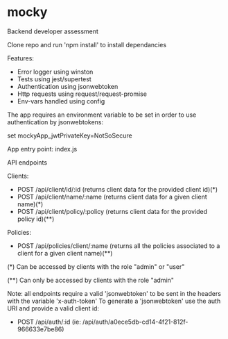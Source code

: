 # mocky
Backend developer assessment

Clone repo and run 'npm install' to install dependancies

Features:
- Error logger using winston
- Tests using jest/supertest
- Authentication using jsonwebtoken
- Http requests using request/request-promise
- Env-vars handled using config

The app requires an environment variable to be set in order to use authentication by jsonwebtokens:

set mockyApp_jwtPrivateKey=NotSoSecure

App entry point: index.js

API endpoints


Clients:
- POST /api/client/id/:id (returns client data for the provided client id)(*)
- POST /api/client/name/:name (returns client data for a given client name)(*)
- POST /api/client/policy/:policy (returns client data for the provided policy id)(**)

Policies:
- POST /api/policies/client/:name (returns all the policies associated to a client for a given client name)(**)


(*) Can be accessed by clients with the role "admin" or "user"

(**) Can only be accessed by clients with the role "admin"

Note: all endpoints require a valid 'jsonwebtoken' to be sent in the headers with the variable 'x-auth-token'
To generate a 'jsonwebtoken' use the auth URI and provide a valid client id:
- POST /api/auth/:id (ie: /api/auth/a0ece5db-cd14-4f21-812f-966633e7be86)
